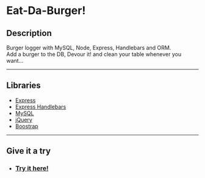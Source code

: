 # **Eat-Da-Burger!**

## Description  
Burger logger with MySQL, Node, Express, Handlebars and ORM.<br/>
Add a burger to the DB, Devour it! and clean your table whenever you want...
***

## Libraries
   * [Express](https://www.npmjs.com/package/express)
   * [Express Handlebars](https://www.npmjs.com/package/express-handlebars)
   * [MySQL](https://www.npmjs.com/package/mysql)
   * [jQuery](https://jquery.com/)
   * [Boostrap](https://getbootstrap.com/)

***
## **Give it a try**
* ### [Try it here!](https://fevl-burger.herokuapp.com/)

